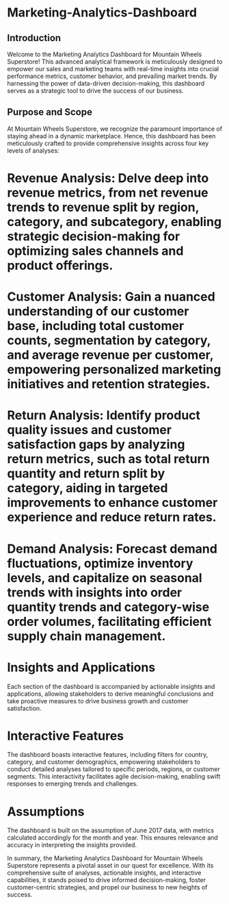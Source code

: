 # Marketing-Analytics-Dashboard

## Introduction
Welcome to the Marketing Analytics Dashboard for Mountain Wheels Superstore! This advanced analytical framework is meticulously designed to empower our sales and marketing teams with real-time insights into crucial performance metrics, customer behavior, and prevailing market trends. By harnessing the power of data-driven decision-making, this dashboard serves as a strategic tool to drive the success of our business.

## Purpose and Scope
At Mountain Wheels Superstore, we recognize the paramount importance of staying ahead in a dynamic marketplace. Hence, this dashboard has been meticulously crafted to provide comprehensive insights across four key levels of analyses:

# Revenue Analysis: Delve deep into revenue metrics, from net revenue trends to revenue split by region, category, and subcategory, enabling strategic decision-making for optimizing sales channels and product offerings.

# Customer Analysis: Gain a nuanced understanding of our customer base, including total customer counts, segmentation by category, and average revenue per customer, empowering personalized marketing initiatives and retention strategies.

# Return Analysis: Identify product quality issues and customer satisfaction gaps by analyzing return metrics, such as total return quantity and return split by category, aiding in targeted improvements to enhance customer experience and reduce return rates.

# Demand Analysis: Forecast demand fluctuations, optimize inventory levels, and capitalize on seasonal trends with insights into order quantity trends and category-wise order volumes, facilitating efficient supply chain management.

# Insights and Applications
Each section of the dashboard is accompanied by actionable insights and applications, allowing stakeholders to derive meaningful conclusions and take proactive measures to drive business growth and customer satisfaction.

# Interactive Features
The dashboard boasts interactive features, including filters for country, category, and customer demographics, empowering stakeholders to conduct detailed analyses tailored to specific periods, regions, or customer segments. This interactivity facilitates agile decision-making, enabling swift responses to emerging trends and challenges.

# Assumptions
The dashboard is built on the assumption of June 2017 data, with metrics calculated accordingly for the month and year. This ensures relevance and accuracy in interpreting the insights provided.

In summary, the Marketing Analytics Dashboard for Mountain Wheels Superstore represents a pivotal asset in our quest for excellence. With its comprehensive suite of analyses, actionable insights, and interactive capabilities, it stands poised to drive informed decision-making, foster customer-centric strategies, and propel our business to new heights of success.
